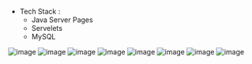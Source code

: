 * Tech Stack :
  * Java Server Pages
  * Servelets
  * MySQL

![image](https://github.com/DurgeshMandge/Library-Management-System-in-JSP-Servelet-MySQL/assets/117802796/9c825d19-18da-411d-b047-ac1b143fec39)
![image](https://github.com/DurgeshMandge/Library-Management-System-in-JSP-Servelet-MySQL/assets/117802796/f31fda37-5ec4-4891-9db3-329783ac5872)
![image](https://github.com/DurgeshMandge/Library-Management-System-in-JSP-Servelet-MySQL/assets/117802796/c0532c5d-a6ff-45c1-8d62-dc152e6e8692)
![image](https://github.com/DurgeshMandge/Library-Management-System-in-JSP-Servelet-MySQL/assets/117802796/49917bb1-605f-4f7c-8b07-4e303f58f3de)
![image](https://github.com/DurgeshMandge/Library-Management-System-in-JSP-Servelet-MySQL/assets/117802796/7b193811-be19-4880-b757-72664952b124)
![image](https://github.com/DurgeshMandge/Library-Management-System-in-JSP-Servelet-MySQL/assets/117802796/b499528f-71b1-4459-986b-7e5faa4fa593)
![image](https://github.com/DurgeshMandge/Library-Management-System-in-JSP-Servelet-MySQL/assets/117802796/3369b012-8f3f-42c3-9c69-dee1bde4710f)
![image](https://github.com/DurgeshMandge/Library-Management-System-in-JSP-Servelet-MySQL/assets/117802796/7f1a788c-9cd9-40fa-a41c-f9d9dd6f04a1)
